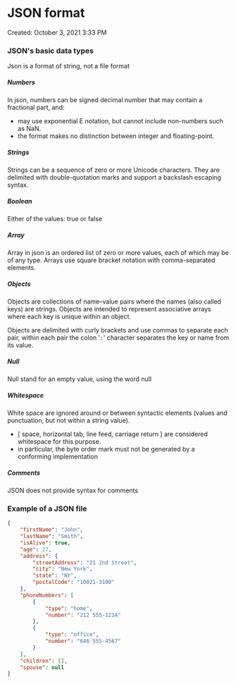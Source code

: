 # JSON format
Created: October 3, 2021 3:33 PM

### JSON's basic data types
Json is a format of string, not a file format
##### Numbers
In json, numbers can be signed decimal number that may contain a fractional part, and:
- may use exponential E notation, but cannot include non-numbers such as NaN.
- the format makes no distinction between integer and floating-point.

##### Strings
Strings can be a sequence of zero or more Unicode characters. They are delimited with double-quotation marks and support a backslash escaping syntax.

##### Boolean
Either of the values: true or false

##### Array
Array in json is an ordered list of zero or more values, each of which may be of any type. Arrays use square bracket notation with comma-separated elements.

##### Objects
Objects are collections of name–value pairs where the names (also called keys) are strings. Objects are intended to represent associative arrays where each key is unique within an object. 

Objects are delimited with curly brackets and use commas to separate each pair, within each pair the colon '`:`' character separates the key or name from its value.

##### Null
Null stand for an empty value, using the word null

##### Whitespace
White space are  ignored around or between syntactic elements (values and punctuation, but not within a string value).
- [ space, horizontal tab, line feed, carriage return ] are considered whitespace for this purpose.
- in particular, the byte order mark must not be generated by a conforming implementation

##### Comments
JSON does not provide syntax for comments

### Example of a JSON file
```json
{
	"firstName": "John",
	"lastName": "Smith",
	"isAlive": true,
	"age": 27,
	"address": {
		"streetAddress": "21 2nd Street",
		"city": "New York",
		"state": "NY",
		"postalCode": "10021-3100"
	},
	"phoneNumbers": [
		{
			"type": "home",
			"number": "212 555-1234"
		},
		{
			"type": "office",
			"number": "646 555-4567"
		}
	],
	"children": [],
	"spouse": null
}
```